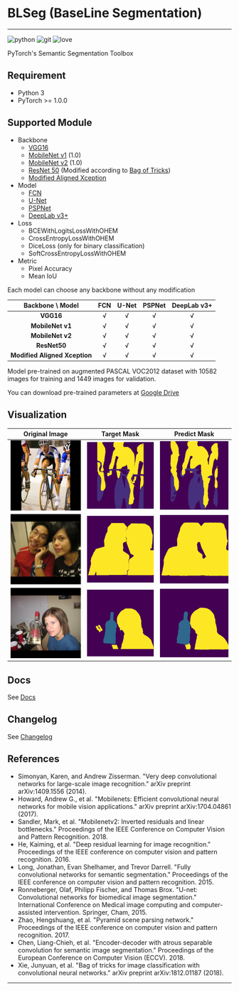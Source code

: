 # BLSeg (BaseLine Segmentation)

---

![python]
![git]
![love]

PyTorch's Semantic Segmentation Toolbox


## Requirement

* Python 3
* PyTorch >= 1.0.0


## Supported Module

* Backbone
  * [VGG16]
  * [MobileNet v1] (1.0)
  * [MobileNet v2] (1.0)
  * [ResNet 50] (Modified according to [Bag of Tricks])
  * [Modified Aligned Xception]
* Model
  * [FCN]
  * [U-Net]
  * [PSPNet]
  * [DeepLab v3+]
* Loss
  * BCEWithLogitsLossWithOHEM
  * CrossEntropyLossWithOHEM
  * DiceLoss (only for binary classification)
  * SoftCrossEntropyLossWithOHEM
* Metric
  * Pixel Accuracy
  * Mean IoU

Each model can choose any backbone without any modification

|       Backbone \ Model        | **FCN** | **U-Net** | **PSPNet** | **DeepLab v3+** |
| :---------------------------: | :-----: | :-------: | :--------: | :-------------: |
|           **VGG16**           | &radic; |  &radic;  |  &radic;   |     &radic;     |
|       **MobileNet v1**        | &radic; |  &radic;  |  &radic;   |     &radic;     |
|       **MobileNet v2**        | &radic; |  &radic;  |  &radic;   |     &radic;     |
|         **ResNet50**          | &radic; |  &radic;  |  &radic;   |     &radic;     |
| **Modified Aligned Xception** | &radic; |  &radic;  |  &radic;   |     &radic;     |

Model pre-trained on augmented PASCAL VOC2012 dataset with 10582 images for training and 1449 images for validation.

You can download pre-trained parameters at [Google Drive]


## Visualization

| Original Image | Target Mask |  Predict Mask  |
| :------------: | :---------: | :------------: |
|   ![4_image]   |  ![4_mask]  | ![4_pred_mask] |
|   ![7_image]   |  ![7_mask]  | ![7_pred_mask] |
|   ![9_image]   |  ![9_mask]  | ![9_pred_mask] |


## Docs

See [Docs]


## Changelog

See [Changelog]


## References

* Simonyan, Karen, and Andrew Zisserman. "Very deep convolutional networks for large-scale image recognition." arXiv preprint arXiv:1409.1556 (2014).
* Howard, Andrew G., et al. "Mobilenets: Efficient convolutional neural networks for mobile vision applications." arXiv preprint arXiv:1704.04861 (2017).
* Sandler, Mark, et al. "Mobilenetv2: Inverted residuals and linear bottlenecks." Proceedings of the IEEE Conference on Computer Vision and Pattern Recognition. 2018.
* He, Kaiming, et al. "Deep residual learning for image recognition." Proceedings of the IEEE conference on computer vision and pattern recognition. 2016.
* Long, Jonathan, Evan Shelhamer, and Trevor Darrell. "Fully convolutional networks for semantic segmentation." Proceedings of the IEEE conference on computer vision and pattern recognition. 2015.
* Ronneberger, Olaf, Philipp Fischer, and Thomas Brox. "U-net: Convolutional networks for biomedical image segmentation." International Conference on Medical image computing and computer-assisted intervention. Springer, Cham, 2015.
* Zhao, Hengshuang, et al. "Pyramid scene parsing network." Proceedings of the IEEE conference on computer vision and pattern recognition. 2017.
* Chen, Liang-Chieh, et al. "Encoder-decoder with atrous separable convolution for semantic image segmentation." Proceedings of the European Conference on Computer Vision (ECCV). 2018.
* Xie, Junyuan, et al. "Bag of tricks for image classification with convolutional neural networks." arXiv preprint arXiv:1812.01187 (2018).

---

[python]:https://img.shields.io/badge/write%20in-Python-blue.svg?logo=python
[git]:https://img.shields.io/badge/using-Git-brightgreen.svg?logo=git
[love]:https://img.shields.io/badge/build%20with-💖-yellow.svg

[VGG16]:https://arxiv.org/abs/1409.1556
[MobileNet v1]:https://arxiv.org/abs/1704.04861
[MobileNet v2]:https://arxiv.org/abs/1801.04381
[ResNet 50]:https://arxiv.org/abs/1512.03385
[FCN]:https://arxiv.org/abs/1411.4038
[U-Net]:https://arxiv.org/abs/1505.04597
[PSPNet]:https://arxiv.org/abs/1612.01105
[DeepLab v3+]:https://arxiv.org/abs/1802.02611
[Modified Aligned Xception]:https://arxiv.org/abs/1802.02611
[Bag of Tricks]:https://arxiv.org/abs/1812.01187

[Google Drive]:https://drive.google.com/drive/folders/1i1vhf-JQ_K-5SzS7OJQ9ns3wHCEwoSuD?usp=sharing
[Docs]:Docs.md
[Changelog]:Changelog.md

[4_image]:img/4_image.png
[4_mask]:img/4_mask.png
[4_pred_mask]:img/4_pred_mask.png
[7_image]:img/7_image.png
[7_mask]:img/7_mask.png
[7_pred_mask]:img/7_pred_mask.png
[9_image]:img/9_image.png
[9_mask]:img/9_mask.png
[9_pred_mask]:img/9_pred_mask.png
